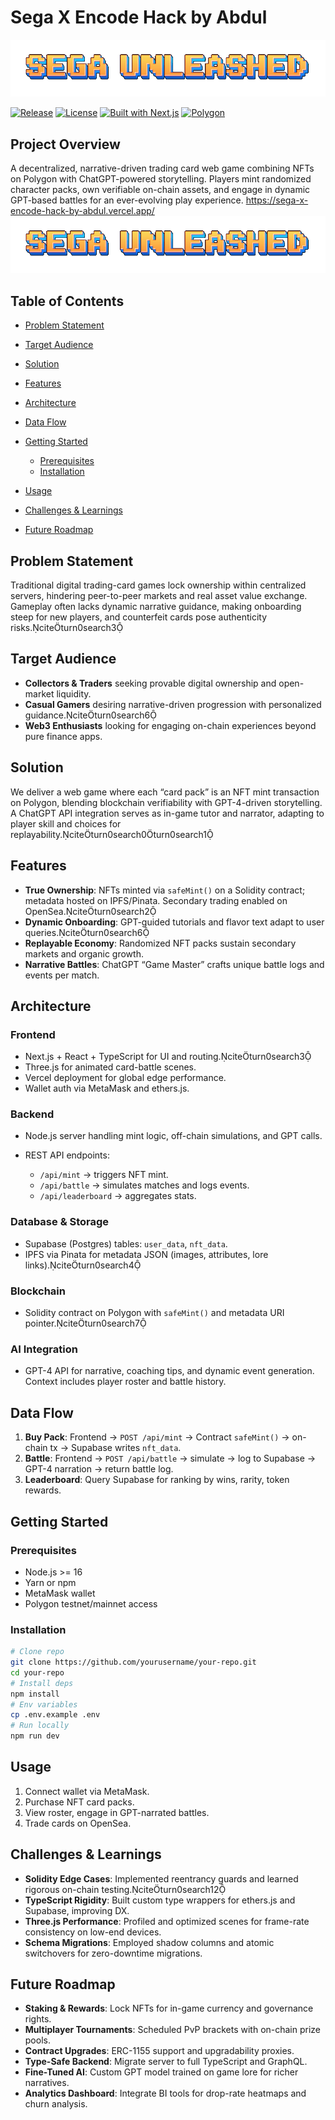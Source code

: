 # Sega X Encode Hack by Abdul
![SEGA Unleashed Demo](./SEGA-UNLEASHED-gif.gif)
<!-- Badges -->

[![Release](https://img.shields.io/badge/release-v1.0.0-blue.svg)](https://github.com/yourusername/your-repo/releases) [![License](https://img.shields.io/badge/license-MIT-green.svg)](LICENSE) [![Built with Next.js](https://img.shields.io/badge/built%20with-Next.js-black?logo=next.js)](https://nextjs.org/) [![Polygon](https://img.shields.io/badge/blockchain-Polygon-purple)](https://polygon.technology/)

## Project Overview

A decentralized, narrative-driven trading card web game combining NFTs on Polygon with ChatGPT-powered storytelling. Players mint randomized character packs, own verifiable on-chain assets, and engage in dynamic GPT-based battles for an ever-evolving play experience.
https://sega-x-encode-hack-by-abdul.vercel.app/
![SEGA Unleashed Gameplay](./SEGA-UNLEASHED-gif.gif)


## Table of Contents

* [Problem Statement](#problem-statement)
* [Target Audience](#target-audience)
* [Solution](#solution)
* [Features](#features)
* [Architecture](#architecture)
* [Data Flow](#data-flow)
* [Getting Started](#getting-started)

  * [Prerequisites](#prerequisites)
  * [Installation](#installation)
* [Usage](#usage)
* [Challenges & Learnings](#challenges--learnings)
* [Future Roadmap](#future-roadmap)


## Problem Statement

Traditional digital trading-card games lock ownership within centralized servers, hindering peer-to-peer markets and real asset value exchange. Gameplay often lacks dynamic narrative guidance, making onboarding steep for new players, and counterfeit cards pose authenticity risks.citeturn0search3

## Target Audience

* **Collectors & Traders** seeking provable digital ownership and open-market liquidity.
* **Casual Gamers** desiring narrative-driven progression with personalized guidance.citeturn0search6
* **Web3 Enthusiasts** looking for engaging on-chain experiences beyond pure finance apps.

## Solution

We deliver a web game where each “card pack” is an NFT mint transaction on Polygon, blending blockchain verifiability with GPT-4-driven storytelling. A ChatGPT API integration serves as in-game tutor and narrator, adapting to player skill and choices for replayability.citeturn0search0turn0search1

## Features

* **True Ownership**: NFTs minted via `safeMint()` on a Solidity contract; metadata hosted on IPFS/Pinata. Secondary trading enabled on OpenSea.citeturn0search2
* **Dynamic Onboarding**: GPT-guided tutorials and flavor text adapt to user queries.citeturn0search6
* **Replayable Economy**: Randomized NFT packs sustain secondary markets and organic growth.
* **Narrative Battles**: ChatGPT “Game Master” crafts unique battle logs and events per match.

## Architecture

### Frontend

* Next.js + React + TypeScript for UI and routing.citeturn0search3
* Three.js for animated card-battle scenes.
* Vercel deployment for global edge performance.
* Wallet auth via MetaMask and ethers.js.

### Backend

* Node.js server handling mint logic, off-chain simulations, and GPT calls.
* REST API endpoints:

  * `/api/mint` → triggers NFT mint.
  * `/api/battle` → simulates matches and logs events.
  * `/api/leaderboard` → aggregates stats.

### Database & Storage

* Supabase (Postgres) tables: `user_data`, `nft_data`.
* IPFS via Pinata for metadata JSON (images, attributes, lore links).citeturn0search4

### Blockchain

* Solidity contract on Polygon with `safeMint()` and metadata URI pointer.citeturn0search7

### AI Integration

* GPT-4 API for narrative, coaching tips, and dynamic event generation. Context includes player roster and battle history.

## Data Flow

1. **Buy Pack**: Frontend → `POST /api/mint` → Contract `safeMint()` → on-chain tx → Supabase writes `nft_data`.
2. **Battle**: Frontend → `POST /api/battle` → simulate → log to Supabase → GPT-4 narration → return battle log.
3. **Leaderboard**: Query Supabase for ranking by wins, rarity, token rewards.

## Getting Started

### Prerequisites

* Node.js >= 16
* Yarn or npm
* MetaMask wallet
* Polygon testnet/mainnet access

### Installation

```bash
# Clone repo
git clone https://github.com/yourusername/your-repo.git
cd your-repo
# Install deps
npm install
# Env variables
cp .env.example .env
# Run locally
npm run dev
```

## Usage

1. Connect wallet via MetaMask.
2. Purchase NFT card packs.
3. View roster, engage in GPT-narrated battles.
4. Trade cards on OpenSea.

## Challenges & Learnings

* **Solidity Edge Cases**: Implemented reentrancy guards and learned rigorous on-chain testing.citeturn0search12
* **TypeScript Rigidity**: Built custom type wrappers for ethers.js and Supabase, improving DX.
* **Three.js Performance**: Profiled and optimized scenes for frame-rate consistency on low-end devices.
* **Schema Migrations**: Employed shadow columns and atomic switchovers for zero-downtime migrations.

## Future Roadmap

* **Staking & Rewards**: Lock NFTs for in-game currency and governance rights.
* **Multiplayer Tournaments**: Scheduled PvP brackets with on-chain prize pools.
* **Contract Upgrades**: ERC-1155 support and upgradability proxies.
* **Type-Safe Backend**: Migrate server to full TypeScript and GraphQL.
* **Fine-Tuned AI**: Custom GPT model trained on game lore for richer narratives.
* **Analytics Dashboard**: Integrate BI tools for drop-rate heatmaps and churn analysis.

